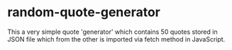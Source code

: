 # random-quote-generator

This a very simple quote 'generator' which contains 50 quotes stored in JSON file 
which from the other is imported via fetch method in JavaScript.
